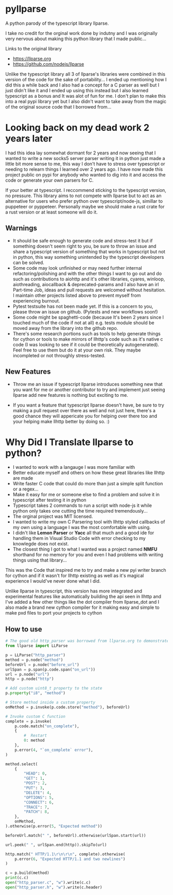 # pyllparse
A python parody of the typescript library llparse.

I take no credit for the orginal work done by indutny and I was originally very nervous about making 
this python library that I made public... 

Links to the original library 
- https://llparse.org
- https://github.com/nodejs/llparse

Unlike the typescript library all 3 of llparse's libraries were combined in this version of the code for the sake of portability... 
I ended up mentioning how I did this a while back and I also had a concept for a C parser as well but I just didn't like it and I ended up using this instead but I also learned typescript as a bonus and It was alot of fun for me. I don't plan to make this into a real pypi library yet but I also didn't want to take away from the magic of the original source code that I borrowed from...

# Looking back on my dead work 2 years later
I had this idea lay somewhat dormant for 2 years and now seeing that I wanted to write a new socks5 server parser writing it in python
just made a little bit more sense to me, this way I don't have to stress over typescript or needing to relearn things I learned over 2 years ago. 
I have now made this project public on pypi for anybody who wanted to dig into it and access the code
or generate your own parsers for C.

If your better at typescript. I reccommend sticking to the typescript version, no pressure. This library aims to not compete 
with llparse but to act as an alternative for users who prefer python over typescript/node-js, simillar to puppeteer or pyppeteer. 
Personally maybe we should make a rust crate for a rust version or at least someone will do it. 


## Warnings
- It should be safe enough to generate code and stress-test it but if something doesn't seem right to you, be sure to throw an issue and share a typescript version of something that works in typescript but not in python, this way something unintended by the typescript developers can be solved.
- Some code may look unfinished or may need further internal refactoring/polishing and with the other things I want to go out and do
such as contributions to aiohttp and it's other libraries, cyares, winloop, aiothreading, aiocallback & deprecated-params and I also have an irl Part-time Job, ideas and pull requests are welcomed without hesitation. I maintain other projects listed above to prevent myself from experiencing burnout.
- Pytest testsuite has not been made yet. If this is a concern to you, please throw an issue on github. (Pytests and new workflows soon!)
- Some code might be spaghetti-code (because It's been 2 years since I touched much of the code if not at all) 
e.g. tests module should be moved away from the library into the github repo.
- There's some research portions such as tools to help generate things for cython or tools to make mirrors of llhttp's code
such as it's native c code (I was looking to see if it could be theoretically autogenerated). Feel free to use them but
do it at your own risk. They maybe incompleted or not throughly stress-tested.

## New Features
- Throw me an issue if typescript llparse introduces something new that you want for me or another contributor to try and implement 
just seeing llparse add new features is nothing but exciting to me.

- If you want a feature that typescript llparse doesn't have, be sure to try making a pull request over there as well and not just here, 
there's a good chance they will appericate you for helping over there too and your helping make llhttp better by doing so. :)


# Why Did I Translate llparse to python?
- I wanted to work with a langauge I was more familiar with
- Better educate myself and others on how these great libraries like llhttp are made
- Write faster C code that could do more than just a simple split function or a regex...
- Make it easy for me or someone else to find a problem and solve it in typescript after testing it in python
- Typescript takes 2 commands to run a script with node-js it while python only takes one cutting the time required tremendously...
- The orginal project was MIT licensed.
- I wanted to write my own C Parsering tool with llhttp styled callbacks of my own using a language I was the most comfortable with using.
- I didn't like __Lemon Parser__ or __Yacc__ all that much and a good ide for handling them in Visual Studio Code with error checking to my knowlegde does not exist.
- The closest thing I got to what I wanted was a project named __NMFU__ shorthand for no memory for you and even I had problems with writing things using that library...

This was the Code that inspired me to try and make a new pyi writer branch for cython and if it wasn't for llhttp 
existing as well as it's magical experience I would've never done what I did.

Unlike llparse in typescript, this version has more integrated and experimental features like automatically building the api seen in llhttp and 
I've added a few other things like the dot compiler from llparse_dot and I also made a brand new cython compiler 
for it making easy and simple to make pxd files to port your projects to cython 



## How to use
```python
# The good old http_parser was borrowed from llparse.org to demonstrate this for you :)
from llparse import LLParse

p = LLParse("http_parser")
method = p.node("method")
beforeUrl = p.node("before_url")
urlSpan = p.span(p.code.span("on_url"))
url = p.node("url")
http = p.node("http")

# Add custom uint8_t property to the state
p.property("i8", "method")

# Store method inside a custom property
onMethod = p.invoke(p.code.store("method"), beforeUrl)

# Invoke custom C function
complete = p.invoke(
    p.code.match("on_complete"),
    {
        #  Restart
        0: method
    },
    p.error(4, "`on_complete` error"),
)

method.select(
    {
        "HEAD": 0,
        "GET": 1,
        "POST": 2,
        "PUT": 3,
        "DELETE": 4,
        "OPTIONS": 5,
        "CONNECT": 6,
        "TRACE": 7,
        "PATCH": 8,
    },
    onMethod,
).otherwise(p.error(5, "Expected method"))

beforeUrl.match(" ", beforeUrl).otherwise(urlSpan.start(url))

url.peek(" ", urlSpan.end(http)).skipTo(url)

http.match(" HTTP/1.1\r\n\r\n", complete).otherwise(
    p.error(6, "Expected HTTP/1.1 and two newlines")
)

c = p.build(method)
print(c.c)
open("http_parser.c", "w").write(c.c)
open("http_parser.h", "w").write(c.header)
```
